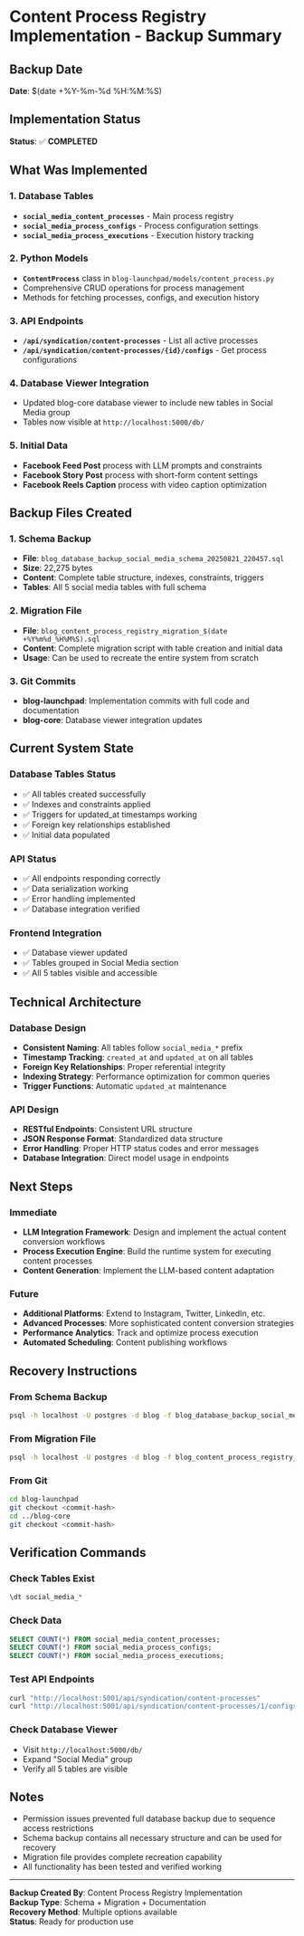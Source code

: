 # Content Process Registry Implementation - Backup Summary

## Backup Date
**Date**: $(date +%Y-%m-%d %H:%M:%S)

## Implementation Status
**Status**: ✅ **COMPLETED**

## What Was Implemented

### 1. Database Tables
- **`social_media_content_processes`** - Main process registry
- **`social_media_process_configs`** - Process configuration settings
- **`social_media_process_executions`** - Execution history tracking

### 2. Python Models
- **`ContentProcess`** class in `blog-launchpad/models/content_process.py`
- Comprehensive CRUD operations for process management
- Methods for fetching processes, configs, and execution history

### 3. API Endpoints
- **`/api/syndication/content-processes`** - List all active processes
- **`/api/syndication/content-processes/{id}/configs`** - Get process configurations

### 4. Database Viewer Integration
- Updated blog-core database viewer to include new tables in Social Media group
- Tables now visible at `http://localhost:5000/db/`

### 5. Initial Data
- **Facebook Feed Post** process with LLM prompts and constraints
- **Facebook Story Post** process with short-form content settings
- **Facebook Reels Caption** process with video caption optimization

## Backup Files Created

### 1. Schema Backup
- **File**: `blog_database_backup_social_media_schema_20250821_220457.sql`
- **Size**: 22,275 bytes
- **Content**: Complete table structure, indexes, constraints, triggers
- **Tables**: All 5 social media tables with full schema

### 2. Migration File
- **File**: `blog_content_process_registry_migration_$(date +%Y%m%d_%H%M%S).sql`
- **Content**: Complete migration script with table creation and initial data
- **Usage**: Can be used to recreate the entire system from scratch

### 3. Git Commits
- **blog-launchpad**: Implementation commits with full code and documentation
- **blog-core**: Database viewer integration updates

## Current System State

### Database Tables Status
- ✅ All tables created successfully
- ✅ Indexes and constraints applied
- ✅ Triggers for updated_at timestamps working
- ✅ Foreign key relationships established
- ✅ Initial data populated

### API Status
- ✅ All endpoints responding correctly
- ✅ Data serialization working
- ✅ Error handling implemented
- ✅ Database integration verified

### Frontend Integration
- ✅ Database viewer updated
- ✅ Tables grouped in Social Media section
- ✅ All 5 tables visible and accessible

## Technical Architecture

### Database Design
- **Consistent Naming**: All tables follow `social_media_*` prefix
- **Timestamp Tracking**: `created_at` and `updated_at` on all tables
- **Foreign Key Relationships**: Proper referential integrity
- **Indexing Strategy**: Performance optimization for common queries
- **Trigger Functions**: Automatic `updated_at` maintenance

### API Design
- **RESTful Endpoints**: Consistent URL structure
- **JSON Response Format**: Standardized data structure
- **Error Handling**: Proper HTTP status codes and error messages
- **Database Integration**: Direct model usage in endpoints

## Next Steps

### Immediate
- **LLM Integration Framework**: Design and implement the actual content conversion workflows
- **Process Execution Engine**: Build the runtime system for executing content processes
- **Content Generation**: Implement the LLM-based content adaptation

### Future
- **Additional Platforms**: Extend to Instagram, Twitter, LinkedIn, etc.
- **Advanced Processes**: More sophisticated content conversion strategies
- **Performance Analytics**: Track and optimize process execution
- **Automated Scheduling**: Content publishing workflows

## Recovery Instructions

### From Schema Backup
```bash
psql -h localhost -U postgres -d blog -f blog_database_backup_social_media_schema_20250821_220457.sql
```

### From Migration File
```bash
psql -h localhost -U postgres -d blog -f blog_content_process_registry_migration_YYYYMMDD_HHMMSS.sql
```

### From Git
```bash
cd blog-launchpad
git checkout <commit-hash>
cd ../blog-core
git checkout <commit-hash>
```

## Verification Commands

### Check Tables Exist
```sql
\dt social_media_*
```

### Check Data
```sql
SELECT COUNT(*) FROM social_media_content_processes;
SELECT COUNT(*) FROM social_media_process_configs;
SELECT COUNT(*) FROM social_media_process_executions;
```

### Test API Endpoints
```bash
curl "http://localhost:5001/api/syndication/content-processes"
curl "http://localhost:5001/api/syndication/content-processes/1/configs"
```

### Check Database Viewer
- Visit `http://localhost:5000/db/`
- Expand "Social Media" group
- Verify all 5 tables are visible

## Notes
- Permission issues prevented full database backup due to sequence access restrictions
- Schema backup contains all necessary structure and can be used for recovery
- Migration file provides complete recreation capability
- All functionality has been tested and verified working

---

**Backup Created By**: Content Process Registry Implementation  
**Backup Type**: Schema + Migration + Documentation  
**Recovery Method**: Multiple options available  
**Status**: Ready for production use
